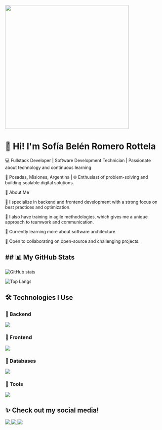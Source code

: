 <img src="https://camo.githubusercontent.com/2a85a3fe4bc2747c3d6114596fbecf23279aacbc4ad08977c7e2e5ab86d2691d/68747470733a2f2f63646e2e6472696262626c652e636f6d2f75736572732f313237373331322f73637265656e73686f74732f31343733333239382f6d656469612f33396231303435653539333733373538376464363065343263383432326431662e676966" width="400"/>

<h1> 🌟 Hi! I'm Sofía Belén Romero Rottela </h1>

💻 Fullstack Developer | Software Development Technician | Passionate about technology and continuous learning

📍 Posadas, Misiones, Argentina | 🌐 Enthusiast of problem-solving and building scalable digital solutions.

🚀 About Me

🎯 I specialize in backend and frontend development with a strong focus on best practices and optimization.

🧠 I also have training in agile methodologies, which gives me a unique approach to teamwork and communication.

🌱 Currently learning more about software architecture.

🤝 Open to collaborating on open-source and challenging projects.



<h2> ## 📊 My GitHub Stats  </h2>


![GitHub stats](https://github-readme-stats.vercel.app/api?username=sofiromrott&include_all_commits=true&count_private=true&show_icons=true&line_height=20&title_color=7A7ADB&icon_color=2234AE&text_color=D3D3D3&bg_color=000000,000000,130F40)  

![Top Langs](https://github-readme-stats.vercel.app/api/top-langs/?username=sofiromrott&layout=compact&theme=radical)  

<h2> 🛠️ Technologies I Use </h2>


### 🔹 Backend  
<p align="left">
  <img src="https://skillicons.dev/icons?i=nodejs,php,python,nestjs,dotnet" />
</p>

### 🔹 Frontend  
<p align="left">
  <img src="https://skillicons.dev/icons?i=js,ts,react,angular,blazor" />
</p>

### 🔹 Databases 
<p align="left">
  <img src="https://skillicons.dev/icons?i=postgresql,mysql,mongodb" />
</p>

### 🔹 Tools  
<p align="left">
  <img src="https://skillicons.dev/icons?i=git,github,postman,docker,linux,vscode,figma" />
</p>


<h2> ✨ Check out my social media! </h2>


<a href="https://www.instagram.com/sofi.rom.rott/">
  <img src="https://img.shields.io/badge/Instagram-%23E4405F.svg?style=for-the-badge&logo=Instagram&logoColor=white">
</a>

<a href="https://www.linkedin.com/in/sof%C3%ADa-bel%C3%A9n-romero-rottela-499230241/">
  <img src="https://img.shields.io/badge/linkedin-%230077B5.svg?style=for-the-badge&logo=linkedin&logoColor=white">
</a>

<a href="sofi.rom.rott@gmail.com">
  <img src="https://img.shields.io/badge/Gmail-D14836?style=for-the-badge&logo=gmail&logoColor=white">
</a>


